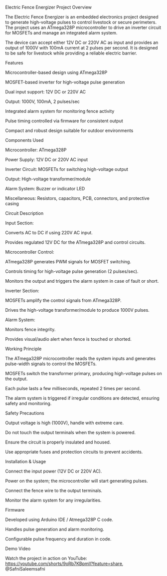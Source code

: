 Electric Fence Energizer
Project Overview

The Electric Fence Energizer is an embedded electronics project designed to generate high-voltage pulses to control livestock or secure perimeters. The project uses an ATmega328P microcontroller to drive an inverter circuit for MOSFETs and manage an integrated alarm system.

The device can accept either 12V DC or 220V AC as input and provides an output of 1000V with 100mA current at 2 pulses per second. It is designed to be safe for livestock while providing a reliable electric barrier.

Features

Microcontroller-based design using ATmega328P

MOSFET-based inverter for high-voltage pulse generation

Dual input support: 12V DC or 220V AC

Output: 1000V, 100mA, 2 pulses/sec

Integrated alarm system for monitoring fence activity

Pulse timing controlled via firmware for consistent output

Compact and robust design suitable for outdoor environments

Components Used

Microcontroller: ATmega328P

Power Supply: 12V DC or 220V AC input

Inverter Circuit: MOSFETs for switching high-voltage output

Output: High-voltage transformer/module

Alarm System: Buzzer or indicator LED

Miscellaneous: Resistors, capacitors, PCB, connectors, and protective casing

Circuit Description

Input Section:

Converts AC to DC if using 220V AC input.

Provides regulated 12V DC for the ATmega328P and control circuits.

Microcontroller Control:

ATmega328P generates PWM signals for MOSFET switching.

Controls timing for high-voltage pulse generation (2 pulses/sec).

Monitors the output and triggers the alarm system in case of fault or short.

Inverter Section:

MOSFETs amplify the control signals from ATmega328P.

Drives the high-voltage transformer/module to produce 1000V pulses.

Alarm System:

Monitors fence integrity.

Provides visual/audio alert when fence is touched or shorted.

Working Principle

The ATmega328P microcontroller reads the system inputs and generates pulse-width signals to control the MOSFETs.

MOSFETs switch the transformer primary, producing high-voltage pulses on the output.

Each pulse lasts a few milliseconds, repeated 2 times per second.

The alarm system is triggered if irregular conditions are detected, ensuring safety and monitoring.

Safety Precautions

Output voltage is high (1000V), handle with extreme care.

Do not touch the output terminals when the system is powered.

Ensure the circuit is properly insulated and housed.

Use appropriate fuses and protection circuits to prevent accidents.

Installation & Usage

Connect the input power (12V DC or 220V AC).

Power on the system; the microcontroller will start generating pulses.

Connect the fence wire to the output terminals.

Monitor the alarm system for any irregularities.

Firmware

Developed using Arduino IDE / Atmega328P C code.

Handles pulse generation and alarm monitoring.

Configurable pulse frequency and duration in code.


Demo Video

Watch the project in action on YouTube:
https://youtube.com/shorts/9oRb7KBpmlI?feature=share, @SafniSaleemsafni
